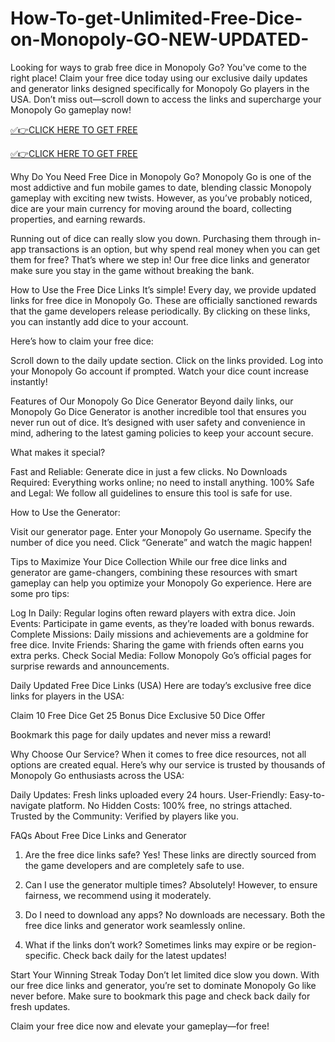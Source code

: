 # How-To-get-Unlimited-Free-Dice-on-Monopoly-GO-NEW-UPDATED-

Looking for ways to grab free dice in Monopoly Go? You've come to the right place! Claim your free dice today using our exclusive daily updates and generator links designed specifically for Monopoly Go players in the USA. Don’t miss out—scroll down to access the links and supercharge your Monopoly Go gameplay now!


[✅👉CLICK HERE TO GET FREE](https://shorter.me/qcgI8)

[✅👉CLICK HERE TO GET FREE](https://shorter.me/qcgI8)

Why Do You Need Free Dice in Monopoly Go?
Monopoly Go is one of the most addictive and fun mobile games to date, blending classic Monopoly gameplay with exciting new twists. However, as you’ve probably noticed, dice are your main currency for moving around the board, collecting properties, and earning rewards.

Running out of dice can really slow you down. Purchasing them through in-app transactions is an option, but why spend real money when you can get them for free? That’s where we step in! Our free dice links and generator make sure you stay in the game without breaking the bank.

How to Use the Free Dice Links
It’s simple! Every day, we provide updated links for free dice in Monopoly Go. These are officially sanctioned rewards that the game developers release periodically. By clicking on these links, you can instantly add dice to your account.

Here’s how to claim your free dice:

Scroll down to the daily update section.
Click on the links provided.
Log into your Monopoly Go account if prompted.
Watch your dice count increase instantly!

Features of Our Monopoly Go Dice Generator
Beyond daily links, our Monopoly Go Dice Generator is another incredible tool that ensures you never run out of dice. It’s designed with user safety and convenience in mind, adhering to the latest gaming policies to keep your account secure.

What makes it special?

Fast and Reliable: Generate dice in just a few clicks.
No Downloads Required: Everything works online; no need to install anything.
100% Safe and Legal: We follow all guidelines to ensure this tool is safe for use.

How to Use the Generator:

Visit our generator page.
Enter your Monopoly Go username.
Specify the number of dice you need.
Click “Generate” and watch the magic happen!

Tips to Maximize Your Dice Collection
While our free dice links and generator are game-changers, combining these resources with smart gameplay can help you optimize your Monopoly Go experience. Here are some pro tips:

Log In Daily: Regular logins often reward players with extra dice.
Join Events: Participate in game events, as they’re loaded with bonus rewards.
Complete Missions: Daily missions and achievements are a goldmine for free dice.
Invite Friends: Sharing the game with friends often earns you extra perks.
Check Social Media: Follow Monopoly Go’s official pages for surprise rewards and announcements.

Daily Updated Free Dice Links (USA)
Here are today’s exclusive free dice links for players in the USA:

Claim 10 Free Dice
Get 25 Bonus Dice
Exclusive 50 Dice Offer

Bookmark this page for daily updates and never miss a reward!

Why Choose Our Service?
When it comes to free dice resources, not all options are created equal. Here’s why our service is trusted by thousands of Monopoly Go enthusiasts across the USA:

Daily Updates: Fresh links uploaded every 24 hours.
User-Friendly: Easy-to-navigate platform.
No Hidden Costs: 100% free, no strings attached.
Trusted by the Community: Verified by players like you.

FAQs About Free Dice Links and Generator
1. Are the free dice links safe?
Yes! These links are directly sourced from the game developers and are completely safe to use.

2. Can I use the generator multiple times?
Absolutely! However, to ensure fairness, we recommend using it moderately.

3. Do I need to download any apps?
No downloads are necessary. Both the free dice links and generator work seamlessly online.

4. What if the links don’t work?
Sometimes links may expire or be region-specific. Check back daily for the latest updates!

Start Your Winning Streak Today
Don’t let limited dice slow you down. With our free dice links and generator, you’re set to dominate Monopoly Go like never before. Make sure to bookmark this page and check back daily for fresh updates.

Claim your free dice now and elevate your gameplay—for free!

